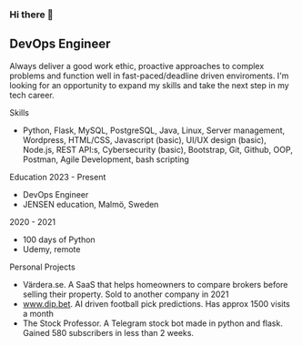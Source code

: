 ### Hi there 👋

## DevOps Engineer

Always deliver a good work ethic, proactive approaches to complex problems and function well in fast-paced/deadline driven enviroments.
I'm looking for an opportunity to expand my skills and take the next step in my tech career.


Skills
- Python, Flask, MySQL, PostgreSQL, Java, Linux, Server management,
Wordpress, HTML/CSS, Javascript (basic), UI/UX design (basic), Node.js,
REST API:s, Cybersecurity (basic), Bootstrap, Git, Github, OOP, Postman, Agile Development, bash scripting

Education
2023 - Present
* DevOps Engineer
* JENSEN education, Malmö, Sweden

2020 - 2021
* 100 days of Python
* Udemy, remote

Personal Projects
- Värdera.se. A SaaS that helps homeowners to compare brokers before selling their property. Sold to another company in 2021
- www.dip.bet. AI driven football pick predictions. Has approx 1500 visits a month
- The Stock Professor. A Telegram stock bot made in python and flask. Gained 580 subscribers in less than 2 weeks.
